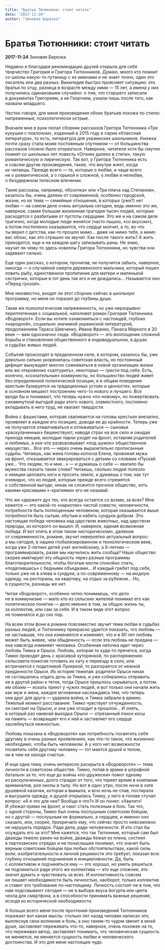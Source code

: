 ```yaml
---
title: "Братья Тютюнники: стоит читать"
date: "2017-11-24"
author: "Зиновия Березка"
---
```


# Братья Тютюнники: стоит читать

**2017-11-24** Зиновия Березка

Недавно я благодаря рекомендации друзей открыла для себя творчество Григория и Григора Тютюнников. Думаю, много кто помнит со школы какую-то путаницу с их именами и не знает точно, один это писатель или два разных. Википедия быстро проясняет ситуацию: это братья по отцу, разница в возрасте между ними — 15 лет, а имена у них получились одинаковыми случайно: о том, что старшего записали в документах Григорием, а не Георгием, узнали лишь после того, как назвали младшего.

Честно говоря, для меня произведения обоих братьев похожи по стилю: напряженные, психологически острые.

Вначале мне в руки попал сборник рассказов Григора Тютюнника «Три кукушки с поклоном», изданный в 2015 году в серии «Классная литература», то есть, литература для украинских школьников. Книжка почти сразу стала моим постоянным спутником — от большинства рассказов сложно было оторваться. Наверное, читатели хотя бы смутно помнят со школьных лет повесть «Огонек далеко в степи», такую романтическую и лирическую. Так вот, у Григора Тютюнника есть и совсем другие произведения, такие, что внутри жжет, когда их читаешь. Прежде всего — те, которые о любви, и чаще всего не о романтической, а о горькой и сложной, о любви и нелюбви, о безудержном телесном влечении.

Такие рассказы, например, «Козочка» или «Три плача над Степаном», казалось бы, очень далеки от современной, особенно городской, жизни, но их тема — семейные отношения, в которых (уже?) нет любви — на самом деле очень актуальна сегодня, ведь именно это же, наверное, самая большая жизненная трагедия тысяч людей, которые расходятся с разбитыми от пустоты сердцами. Это же и на самом деле трагично, когда молодые люди женятся (часто пышно, «со вкусом»), а потом постепенно оказывается, что сердце молчит, а то, во что ты верил с детства, как-то прошло мимо… даже не мимо тебя, а мимо вас обоих, как это страшно ни звучит. Как после такого жить? А жить приходится, еще и на каждом шагу зализывать раны. Не знаю, научат ли чему-то здесь новеллы Григора Тютюнника, но чувства они задевают сильно.

Еще один рассказ, о котором, прочитав, не получится забыть, наверное, никогда — о случайной смерти деревенского мальчика, который пошел ловить рыбу, единственное пропитание для матери и маленькой сестрички, которые в тот день так его и не дождались… Называется оно «Перед грозой».

Мне неизвестно, входит ли этот сборник сейчас в школьную программу, но меня он поразил до глубины души.

Такая же психологическая напряженность, но уже неразрывно переплетенная с социальной, наполняет роман Григория Тютюнника «Водоворот». Если вы хотите ознакомиться с настоящей, глубоко «народной», социально значимой украинской литературой, продолжением Тараса Шевченко, Ивана Франко, Панаса Мирного в 20 веке — вам однозначно сюда. «Водоворот» — это воплощение сложной борьбы и становления общественного в индивидуальном, в душах и судьбах живых людей.

События происходят в предвоенном селе, в котором, казалось бы, уже довольно сильно укоренилась советская власть, но постоянный дефицит вынуждает многих сомневаться в новой организации жизни или же откровенно «халтурить», некоторых — грести под себя. Есть, конечно, «сознательные» коммунисты, но большинство людей живет без определенной политической позиции, и в общем поведение крестьян базируется на традиционных устоях и ценностях, которые в основном мешают построению чего-то нового и лучшего. Все вроде бы и понимают, что теперь нужно «по-новому», но пожертвовать сиюминутной выгодой ради этого нового, совместного, постоянно вкладывать в него труд, не хватает твердости.

Война с фашистами, которая сваливается на головы крестьян внезапно, проявляет в каждом его позицию, доводя ее до крайности. Теперь уже не получается отмалчиваться и отлеживаться — сыновья «раскулаченных» бешенствуют, наводя страх на все село и ожидая прихода немцев, молодые парни уходят на фронт, оставляя родителей и любимых, а кое-кто разворовывает «под шумок» общественное имущество… Все это — через очень выразительно прописанные судьбы. Читаешь, как жена головы колхоза Елена, провожая мужа на фронт, отказывается эвакуироваться с детьми со словами «Пускай уже… Что людям, то и мне…» — и думаешь о себе — хватило бы мужества сказать такие слова? Читаешь, сколько людей полезло к немцам целовать ноги и просить земли, и думаешь о том, как тут очевидно, что из людей, которые прежде всего стремятся к собственной выгоде, никак не сложится прочное общество, хоть какими красивыми «-кратиями» его не называй.

Что же «держит» дух тех, кто всегда остается со всеми, за всех? Мне кажется — это какой-то «наркотик» чистой совести, человечности, потребности быть полноценным человеком, которая оказывается выше потребности быть сытым, обутым и набить сундуки добром. Это настоящая победа человека над царством животных, над царством природы, из которого он вышел. И, наверное, единая возможная победа. И вот опять в этом таком «историческом», далеком от современности, романе, звучит невероятно актуальный вопрос: а мы сегодня, в нашем глобализированном и технологическом веке, когда уже 2-летних детей учат английскому, а 6-летних — программировать, разве мы научились жить сообща? Наше общество скорее имитирует эту общность через разные программы благотворительности, чтобы богатые могли спокойно спать, «поделившись» с бедными объедками… И каждый гребет под себя, только уже не в хлева и сундуки, а по-современному — на модную одежду, на рестораны, на квартиру, на отдых за рубежом… Но, в сущности, разницы же нет.

Читая «Водоворот», особенно четко понимаешь, что дело не в коммунизме — мало кто из сельских жителей понимал его как политическое понятие — дело именно в том, за общую жизнь ты, за коллектив, или сам за себя. И в таком виде этот вопрос не поменялся и до сих пор.

На всем этом фоне в романе повсеместно звучит тема любви в судьбах разных людей, и Тютюннику прекрасно удается показать, что любовь — не застывшая, что она изменяется и изменяет, что и в 60 лет любовь может быть живее, чем обыденность — если эта любовь не предана — она навсегда изменяет человека. Особенная ниточка идет через любовь Тимка и Орыси. Любовь, которая то куда-то прячется, когда Тимко проводит день с красивой хуторянкой, по распоряжению сельсовета помогая готовить их хату к переезду в село, или встречается с податливой Лукеркой, то разгорается от нежной преданности Орыси. Их история тяжелая: родители Орыси никак не соглашались отдать дочь за Тимка, и уже собирались отправить ее в другой район к тетке, тогда Орысе пришлось скрываться, а потом им обоим — искать приют у чужих людей, и вот только они начали жить как муж и жена, каждое мгновенье наслаждаясь тем, что теперь они друг для друга — ударила война, и Тимка забрали в армию. Тяжелый момент расставания. Тимко чувствует отчужденность, он смотрит на Орысю, и она уже отходит в прошлое… И опять, в который раз наивная выходка Орыси — отрезанный локон косы на память — возвращает его к ней и заставляет его сердце захлебнуться нежностью.

Любовь показана в «Водовороте» как потребность посвятить себя другому в очень разных проявлениях, как что-то такое, что жизненно необходимо, чтобы быть человеком. А у кого нет возможности посвятить себя другому человеку — тот мается душой и телом, ни в чем не находя счастья.

И еще одна тема, очень интересно раскрыта в «Водовороте» — тема личности в советском обществе. Тимко, попав в армии в штрафной батальон за то, что еще до войны «по-дружески» помог одному из раскулаченных, долго страдал от того, что теряет время в компании криминалов, роя окопы в тылу. Но вот в одно утро, после ночи в хате душевной казачки, которая и вымыла, и всю ночь не спав, постирала и высушила одежду, и душой открылась Тимку, у него в голове стучал вопрос: «А я что для нее? Вообще я что?» И он понял: «Хватит»! И убежал прямо на фронт, и смог стать полезным в бою. Так что, с одной стороны, Тимко был очень послушным советским бойцом, но с другой — послушным не формально, а сердцем, и именно оно сказало, или, скорее, прокричало ему, что сейчас просто невозможно не нарушить порядок. Ради дела, ради человечности. И кто стал бы осуждать его за это? Мне кажется, что так Тютюнник, который сам был дважды тяжело ранен на войне, дважды бежал из плена, состоял в партизанских отрядах и не понаслышке понимал, что значит быть верным советским бойцом при любых обстоятельствах, какой силы воли, изобретательности и личной решимости это требует, показал всю глубину отношений подчинения и инициативности. Да, быть с коллективом и подчиняться ему — это хорошо, но уметь решиться не подчиниться ради этого же коллектива — это еще сложнее, это значит думать и чувствовать за всех. И коллективность совсем не лишает необходимости быть личностью, наоборот, только коллектив и ставит это требование по-настоящему. Личность состоит не в том, что нам подсовывают сегодня — не в выборе вкуса йогурта или цвета чехла для смартфона, а в способности принимать важные решения, исходя из исторической необходимости.

А больше всего меня после прочтения произведений Тютюнников поражает вот какая мысль: столько лет назад человек написал это, выплеснув свои волнение и боль, а оно таким-то чудом звенит в моей душе, заставляет переживать что-то, наверное, очень похожее на то, что переживал автор, заставляет понимать, что человеческая сущность не меняется, не меняется сущность любви и человеческого достоинства. И это для меня настоящее чудо.
